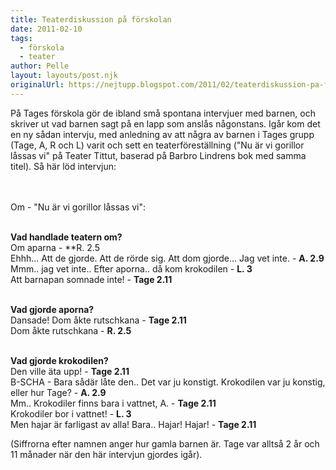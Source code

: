 ```yaml
---
title: Teaterdiskussion på förskolan
date: 2011-02-10
tags: 
  - förskola
  - teater	
author: Pelle
layout: layouts/post.njk
originalUrl: https://nejtupp.blogspot.com/2011/02/teaterdiskussion-pa-forskolan.html
---
```


På Tages förskola gör de ibland små spontana intervjuer med barnen, och skriver ut vad barnen sagt på en lapp som anslås någonstans. Igår kom det en ny sådan intervju, med anledning av att några av barnen i Tages grupp (Tage, A, R och L) varit och sett en teaterföreställning ("Nu är vi gorillor låssas vi" på Teater Tittut, baserad på Barbro Lindrens bok med samma titel). Så här löd intervjun:<br> 
<br><br>

Om - "Nu är vi gorillor låssas vi":
<br><br>

**Vad handlade teatern om?** <br>
Om aparna - **R. 2.5<br>
Ehhh... Att de gjorde. Att de rörde sig. Att dom gjorde... Jag vet inte.  - **A. 2.9** <br>
Mmm.. jag vet inte.. Efter aporna.. då kom krokodilen - **L. 3** <br>
Att barnapan somnade inte! - **Tage 2.11**
<br><br>

**Vad gjorde aporna?** <br>
Dansade! Dom åkte rutschkana - **Tage 2.11** <br>
Dom åkte rutschkana - **R. 2.5**
<br><br>

**Vad gjorde krokodilen?** <br>
Den ville äta upp! - **Tage 2.11** <br>
B-SCHA - Bara sådär låte den.. Det var ju konstigt. Krokodilen var ju konstig, eller hur Tage? - **A. 2.9** <br>
Mm.. Krokodiler finns bara i vattnet, A. - **Tage 2.11** <br>
Krokodiler bor i vattnet! - **L. 3** <br>
Men hajar är farligast av alla! Bara.. Hajar! Hajar! - **Tage 2.11** <br>

(Siffrorna efter namnen anger hur gamla barnen är. Tage var alltså 2 år och 11 månader när den här intervjun gjordes igår).

